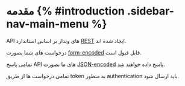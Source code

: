 #  مقدمه {% #introduction .sidebar-nav-main-menu %}

API های وندار بر اساس استاندارد [REST](https://en.wikipedia.org/wiki/Representational_state_transfer) ایجاد شده اند.

درخواست های شما بصورت [form-encoded](https://en.wikipedia.org/wiki/POST_(HTTP)#Use_for_submitting_web_forms) قابل قبول است.

تمامی پاسخ API های ما بصورت [JSON-encoded](http://www.json.org/) پاسخ داده خواهند شد.

تمامی درخواست ها از طریق token به منظور authentication باید ارسال شود.
